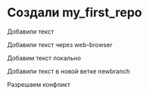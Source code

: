 # Создали my_first_repo
Добавили текст


Добавили текст через web-browser

Добавим текст локально

Добавили текст в новой ветке newbranch

Разрешаем конфликт
